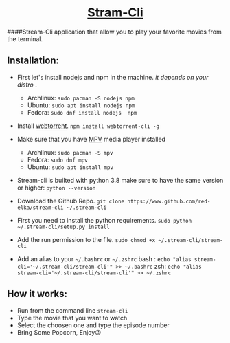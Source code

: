<h1 align="center"><u>Stram-Cli</u></h1>
####Stream-Cli application that allow you to play your favorite movies from the terminal.

## Installation:
* First let's install nodejs and npm in the machine.
*it depends on your distro* .
	* Archlinux: `sudo pacman -S nodejs npm`
	* Ubuntu: `sudo apt install nodejs npm`
	* Fedora: `sudo dnf install nodejs  npm`

* Install  [webtorrent](https://github.com/webtorrent/webtorrent).
`npm install webtorrent-cli -g`

* Make sure that you have [MPV](https://mpv.io/) media player installed
 	* Archlinux: `sudo pacman -S mpv`
 	* Fedora: `sudo dnf mpv`
 	* Ubuntu: `sudo apt install mpv`

* Stream-cli is builted with python 3.8 make sure to have the same version or higher:
`python --version`

* Download the Github Repo.
`git clone https://www.github.com/red-elka/stream-cli ~/.stream-cli`

* First you need to install the python requirements.
`sudo python ~/.stream-cli/setup.py install`

* Add the run permission to the file.
`sudo chmod +x ~/.stream-cli/stream-cli`

* Add an alias to your `~/.bashrc` or `~/.zshrc`
bash : `echo "alias stream-cli='~/.stream-cli/stream-cli'" >> ~/.bashrc`
zsh: `echo "alias stream-cli='~/.stream-cli/stream-cli'" >> ~/.zshrc`

## How it works:
* Run from the command line `stream-cli`
* Type the movie that you want to watch
* Select the choosen one and type the episode number
* Bring Some Popcorn, Enjoy😉
